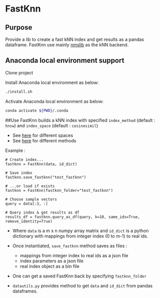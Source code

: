 # FastKnn

## Purpose
Provide a lib to create a fast kNN index and get results as a pandas dataframe.
FastKnn use mainly [nmslib](https://github.com/nmslib/nmslib/) as the kNN backend.


## Anaconda local environment support
Clone project

Install Anaconda local environment as below:
```bash
./install.sh
```

Activate Anaconda local environment as below:

```bash
conda activate ${PWD}/.conda
```

##Use
FastKnn builds a kNN index with specified `index_method` (default : `hnsw`) 
and `index_space` (default : `cosinesimil`)
- See [here](https://github.com/nmslib/nmslib/blob/master/manual/spaces.md) for different spaces
- See [here](https://github.com/nmslib/nmslib/blob/master/manual/methods.md) for different methods

Example :

    # Create index...
    fastknn = FastKnn(data, id_dict)
    
    # Save index
    fastknn.save_fastknn("test_fastknn")
    
    # ...or load if exists
    fastknn = FastKnn(fastknn_folder="test_fastknn")

    # Choose sample vectors
    query = data[:3, :]

    # Query index & get results as df
    results_df = fastknn.query_as_df(query, k=10, same_ids=True, remove_identity=True)

- Where `data` is a m x n numpy array matrix and `id_dict` is a python dictionary with mappings from integer index (0 to m-1) to real ids.

- Once instantiated, `save_fastknn` method saves as files :
    - mappings from integer index to real ids as a json file
    - index parameters as a json file
    - real index object as a bin file
    
- One can get a saved FastKnn back by specifying `fastknn_folder`   
    
- `datautils.py` provides method to get `data` and `id_dict` from pandas dataframes.


